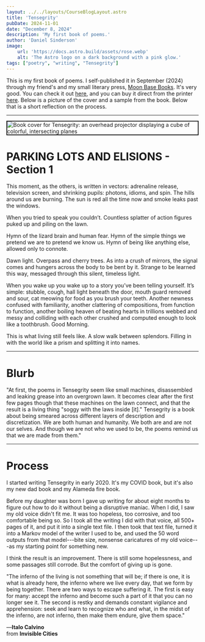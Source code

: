 ```yaml
---
layout: ../../layouts/CourseBlogLayout.astro
title: 'Tensegrity'
pubDate: 2024-11-01
date: "December 8, 2024"
description: 'My first book of poems.'
author: 'Daniel Sinderson'
image:
    url: 'https://docs.astro.build/assets/rose.webp'
    alt: 'The Astro logo on a dark background with a pink glow.'
tags: ["poetry", "writing", "Tensegrity"]
---
```

This is my first book of poems.
I self-published it in September (2024) through my friend's and my small literary press, [Moon Base Books](https://www.moon-base-books.com/).
It's very good.
You can check it out [here](https://www.moon-base-books.com/product-pages/tensegrity/), and you can buy it direct from the printer [here](https://www.lulu.com/shop/daniel-sinderson/tensegrity/paperback/product-jen78ed.html?q=Tensegrity+Daniel+Sinderson&page=1&pageSize=4). Below is a picture of the cover and a sample from the book. Below that is a short reflection on the process. 

---

<img
    class="fit-picture"
    src="/TensegrityCover-big.webp"
    title="Tensegrity cover by Hunter Sharp"
    alt="Book cover for Tensegrity: an overhead projector displaying a cube of colorful, intersecting planes"
    style="border: 2px solid;"
/>

# PARKING LOTS AND ELISIONS - Section 1

<p class="poem">
This moment, as the others, is written in vectors: adrenaline release,
television screen, and shrinking pupils: photons, idioms, and spin. The
hills around us are burning. The sun is red all the time now and smoke
leaks past the windows.
</p>
<p class="poem">
When you tried to speak you couldn’t. Countless splatter of action
figures puked up and piling on the lawn.  
</p>
<p class="poem">
Hymn of the lizard brain and human fear. Hymn of the simple things
we pretend we are to pretend we know us. Hymn of being like anything
else, allowed only to connote.  
</p>
<p class="poem">
Dawn light. Overpass and cherry trees. As into a crush of mirrors, the
signal comes and hungers across the body to be bent by it. Strange
to be learned this way, messaged through this silent, timeless light.    
</p>
<p class="poem">
When you wake up you wake up to a story you’ve been telling yourself.
It’s simple: stubble, cough, hall light beneath the door, mouth guard
removed and sour, cat meowing for food as you brush your teeth.
Another newness confused with familiarity, another clattering of compositions,
from function to function, another boiling heaven of beating hearts in
trillions webbed and messy and colliding with each other crushed and
computed enough to look like a toothbrush. Good Morning.  
</p>
<p class="poem">
This is what living still feels like. A slow walk between splendors.  
Filling in with the world like a prism and splitting it into names.  
</p>
 

---
# Blurb  

"At first, the poems in Tensegrity seem like small machines, disassembled and leaking grease into an overgrown lawn. It becomes clear after the first few pages though that these machines on the lawn connect, and that the result is a living thing "soggy with the laws inside [it]." Tensegrity is a book about being smeared across different layers of description and discretization. We are both human and humanity. We both are and are not our selves. And though we are not who we used to be, the poems remind us that we are made from them." 

---
# Process

I started writing Tensegrity in early 2020.
It's my COVID book, but it's also my new dad book and my Alameda fire book.  

Before my daughter was born I gave up writing for about eight months to figure out how to do it without being a disruptive maniac.
When I did, I saw my old voice didn't fit me.
It was too hopeless, too corrosive, and too comfortable being so.
So I took all the writing I did with that voice, all 500+ pages of it, and put it into a single text file.
I then took that text file, turned it into a Markov model of the writer I used to be, and used the 50 word outputs from that model---bite size, nonsense caricatures of my old voice---as my starting point for something new.

I think the result is an improvement.
There is still some hopelessness, and some passages still corrode.
But the comfort of giving up is gone.

<div class=quote>
<p class="quote-body">
"The inferno of the living is not something that will be; if there is one, it is what is already here, the inferno where we live every day, that we form by being together. There are two ways to escape suffering it. The first is easy for many: accept the inferno and become such a part of it that you can no longer see it. The second is restky and demands constant vigilance and apprehension: seek and learn to recognize who and what, in the midst of the inferno, are not inferno, then make them endure, give them space."
</p>
<p class="quote-source">
    —<b>Italo Calvino</b></br>
    from <b>Invisible Cities</b>
</p>
</div>